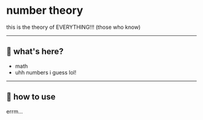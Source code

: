 # number theory

this is the theory of EVERYTHING!!! (those who know)

---

## 🤔 what's here?

- math
- uhh numbers i guess lol!

---

## 🚀 how to use

errm...
